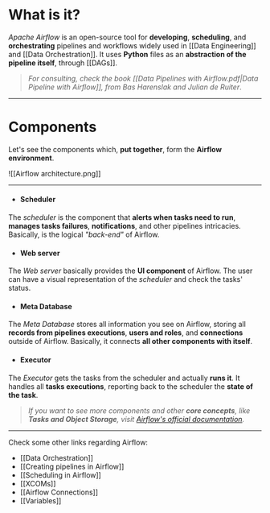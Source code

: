 # What is it?

*Apache Airflow* is an open-source tool for **developing**, **scheduling**, and **orchestrating** pipelines and workflows widely used in [[Data Engineering]] and [[Data Orchestration]]. It uses **Python** files as an **abstraction of the pipeline itself**, through [[DAGs]].

> *For consulting, check the book [[Data Pipelines with Airflow.pdf|Data Pipeline with Airflow]], from Bas Harenslak and Julian de Ruiter*.
___
# Components
Let's see the components which, **put together**, form the **Airflow environment**.

![[Airflow architecture.png]]
___
- #### Scheduler
The *scheduler* is the component that **alerts when tasks need to run**, **manages tasks failures**, **notifications**, and other pipelines intricacies. Basically, is the logical *"back-end"* of Airflow.

- #### Web server
The *Web server* basically provides the **UI component** of Airflow. The user can have a visual representation of the *scheduler* and check the tasks' status.

- #### Meta Database
The *Meta Database* stores all information you see on Airflow, storing all **records from pipelines executions**, **users and roles**, and **connections** outside of Airflow. Basically, it connects **all other components with itself**.

- #### Executor
The *Executor* gets the tasks from the scheduler and actually **runs it**. It handles all **tasks executions**, reporting back to the scheduler the **state of the task**.

> *If you want to see more components and other **core concepts**, like **Tasks and Object Storage**, visit [Airflow's official documentation](https://airflow.apache.org/docs/apache-airflow/stable/core-concepts/index.html).*
___

Check some other links regarding Airflow:

- [[Data Orchestration]]
- [[Creating pipelines in Airflow]]
- [[Scheduling in Airflow]]
- [[XCOMs]]
- [[Airflow Connections]]
- [[Variables]]